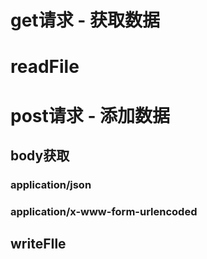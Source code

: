 
# get请求 - 获取数据

# readFile

# post请求 - 添加数据

## body获取

### application/json
### application/x-www-form-urlencoded

## writeFIle
